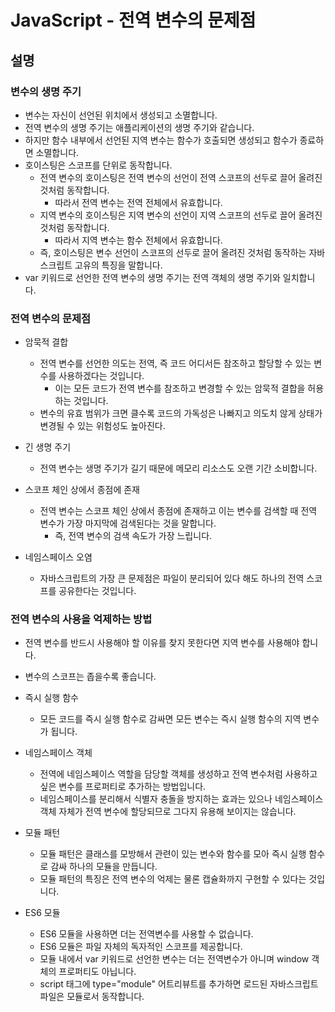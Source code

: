 # JavaScript - 전역 변수의 문제점

## 설명

### 변수의 생명 주기

- 변수는 자신이 선언된 위치에서 생성되고 소멸합니다.
- 전역 변수의 생명 주기는 애플리케이션의 생명 주기와 같습니다.
- 하지만 함수 내부에서 선언된 지역 변수는 함수가 호출되면 생성되고 함수가 종료하면 소멸합니다.
- 호이스팅은 스코프를 단위로 동작합니다.
  - 전역 변수의 호이스팅은 전역 변수의 선언이 전역 스코프의 선두로 끌어 올려진 것처럼 동작합니다.
    - 따라서 전역 변수는 전역 전체에서 유효합니다.
  - 지역 변수의 호이스팅은 지역 변수의 선언이 지역 스코프의 선두로 끌어 올려진 것처럼 동작합니다.
    - 따라서 지역 변수는 함수 전체에서 유효합니다.
  - 즉, 호이스팅은 변수 선언이 스코프의 선두로 끌어 올려진 것처럼 동작하는 자바스크립트 고유의 특징을 말합니다.
- var 키워드로 선언한 전역 변수의 생명 주기는 전역 객체의 생명 주기와 일치합니다.

### 전역 변수의 문제점

- 암묵적 결합

  - 전역 변수를 선언한 의도는 전역, 즉 코드 어디서든 참조하고 할당할 수 있는 변수를 사용하겠다는 것입니다.
    - 이는 모든 코드가 전역 변수를 참조하고 변경할 수 있는 암묵적 결합을 허용하는 것입니다.
  - 변수의 유효 범위가 크면 클수록 코드의 가독성은 나빠지고 의도치 않게 상태가 변경될 수 있는 위험성도 높아진다.

- 긴 생명 주기

  - 전역 변수는 생명 주기가 길기 때문에 메모리 리소스도 오랜 기간 소비합니다.

- 스코프 체인 상에서 종점에 존재

  - 전역 변수는 스코프 체인 상에서 종점에 존재하고 이는 변수를 검색할 때 전역 변수가 가장 마지막에 검색된다는 것을 말합니다.
    - 즉, 전역 변수의 검색 속도가 가장 느립니다.

- 네임스페이스 오염
  - 자바스크립트의 가장 큰 문제점은 파일이 분리되어 있다 해도 하나의 전역 스코프를 공유한다는 것입니다.

### 전역 변수의 사용을 억제하는 방법

- 전역 변수를 반드시 사용해야 할 이유를 찾지 못한다면 지역 변수를 사용해야 합니다.
- 변수의 스코프는 좁을수록 좋습니다.

- 즉시 실행 함수
  - 모든 코드를 즉시 실행 함수로 감싸면 모든 변수는 즉시 실행 함수의 지역 변수가 됩니다.
- 네임스페이스 객체
  - 전역에 네임스페이스 역할을 담당할 객체를 생성하고 전역 변수처럼 사용하고 싶은 변수를 프로퍼티로 추가하는 방법입니다.
  - 네임스페이스를 분리해서 식별자 충돌을 방지하는 효과는 있으나 네임스페이스 객체 자체가 전역 변수에 할당되므로 그다지 유용해 보이지는 않습니다.
- 모듈 패턴
  - 모듈 패턴은 클래스를 모방해서 관련이 있는 변수와 함수를 모아 즉시 실행 함수로 감싸 하나의 모듈을 만듭니다.
  - 모듈 패턴의 특징은 전역 변수의 억제는 물론 캡슐화까지 구현할 수 있다는 것입니다.
- ES6 모듈
  - ES6 모듈을 사용하면 더는 전역변수를 사용할 수 없습니다.
  - ES6 모듈은 파일 자체의 독자적인 스코프를 제공합니다.
  - 모듈 내에서 var 키워드로 선언한 변수는 더는 전역변수가 아니며 window 객체의 프로퍼티도 아닙니다.
  - script 태그에 type="module" 어트리뷰트를 추가하면 로드된 자바스크립트 파일은 모듈로서 동작합니다.
